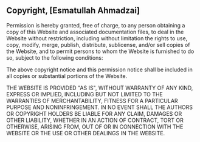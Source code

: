 ## Copyright, [Esmatullah Ahmadzai]

Permission is hereby granted, free of charge, to any person obtaining a copy of this Website and associated documentation files, to deal in the Website without restriction, including without limitation the rights to use, copy, modify, merge, publish, distribute, sublicense, and/or sell copies of the Website, and to permit persons to whom the Website is furnished to do so, subject to the following conditions:

The above copyright notice and this permission notice shall be included in all copies or substantial portions of the Website.

THE WEBSITE IS PROVIDED "AS IS", WITHOUT WARRANTY OF ANY KIND, EXPRESS OR IMPLIED, INCLUDING BUT NOT LIMITED TO THE WARRANTIES OF MERCHANTABILITY, FITNESS FOR A PARTICULAR PURPOSE AND NONINFRINGEMENT. IN NO EVENT SHALL THE AUTHORS OR COPYRIGHT HOLDERS BE LIABLE FOR ANY CLAIM, DAMAGES OR OTHER LIABILITY, WHETHER IN AN ACTION OF CONTRACT, TORT OR OTHERWISE, ARISING FROM, OUT OF OR IN CONNECTION WITH THE WEBSITE OR THE USE OR OTHER DEALINGS IN THE WEBSITE.